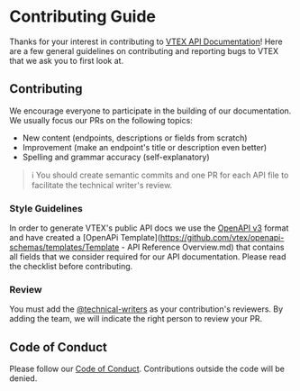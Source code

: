 # Contributing Guide
Thanks for your interest in contributing to [VTEX API Documentation](https://github.com/vtex/openapi-schemas#readme)! Here are a few general guidelines on contributing and reporting bugs to VTEX that we ask you to first look at.

## Contributing
We encourage everyone to participate in the building of our documentation. We usually focus our PRs on the following topics:

- New content (endpoints, descriptions or fields from scratch)
- Improvement (make an endpoint's title or description even better)
- Spelling and grammar accuracy (self-explanatory)

>ℹ️  You should create semantic commits and one PR for each API file to facilitate the technical writer's review.

### Style Guidelines
In order to generate VTEX's public API docs we use the [OpenAPI v3](https://www.openapis.org/) format and have created a [OpenAPi Template](https://github.com/vtex/openapi-schemas/templates/Template - API Reference Overview.md) that contains all fields that we consider required for our API documentation. Please read the checklist before contributing.

### Review
You must add the [@technical-writers](https://github.com/orgs/vtex-apps/teams/technical-writers/members) as your contribution's reviewers. By adding the team, we will indicate the right person to review your PR.

## Code of Conduct
Please follow our [Code of Conduct](CODE_OF_CONDUCT.md). Contributions outside the code will be denied.
